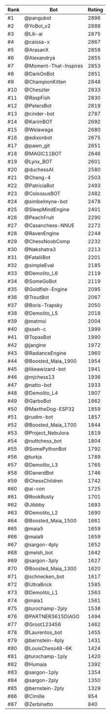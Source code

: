 Rank|Bot|Rating
---|---|---
#1|@pangubot|2896
#2|@YoBot_v2|2888
#3|@Lili-ai|2875
#4|@caissa-x|2867
#5|@ArasanX|2858
#6|@Alexandrya|2855
#7|@Moment-That-Inspires|2853
#8|@DarkOnBot|2851
#9|@ChampionKitten|2848
#10|@Cheszter|2833
#11|@RaspFish|2830
#12|@PetersBot|2819
#13|@cinder-bot|2787
#14|@KarimBOT|2692
#15|@Weiawaga|2680
#16|@edixonbot|2675
#17|@pawn_git|2651
#18|@MAGIC11BOT|2646
#19|@Lynx_BOT|2601
#20|@duchessAI|2580
#21|@Cheng-4|2503
#22|@PatriciaBot|2493
#23|@ColossusBOT|2482
#24|@simbelmyne-bot|2478
#25|@SleepMindEngine|2401
#26|@PeachFruit|2290
#27|@Casanchess-NNUE|2272
#28|@RavenEngine|2244
#29|@ChessNoobComp|2232
#30|@Nakshatra3|2213
#31|@FataliiBot|2201
#32|@simpleEval|2185
#33|@Demolito_L6|2119
#34|@SomeGoBot|2119
#35|@Goldfish-Engine|2095
#36|@TroutBot|2067
#37|@Boris-Trapsky|2050
#38|@Demolito_L5|2018
#39|@matmoi|2004
#40|@sseh-c|1999
#41|@TopasBot|1990
#42|@jangine|1972
#43|@RadianceEngine|1960
#44|@Boosted_Maia_1900|1954
#45|@likeawizard-bot|1941
#46|@mjchess13|1936
#47|@natto-bot|1933
#48|@Demolito_L4|1907
#49|@GarboBot|1862
#50|@MaxtheDog-ESP32|1859
#51|@rudim-bot|1857
#52|@Boosted_Maia_1700|1844
#53|@Project_Nebulora|1819
#54|@nuttchess_bot|1804
#55|@SomePythonBot|1792
#56|@turkjs|1789
#57|@Demolito_L3|1765
#58|@DanerdBot|1746
#59|@ChessChildren|1742
#60|@ai-con|1725
#61|@RookRusty|1701
#62|@Jibbby|1693
#63|@Demolito_L2|1690
#64|@Boosted_Maia_1500|1661
#65|@maia5|1659
#66|@maia9|1659
#67|@sargon-4ply|1652
#68|@melsh_bot|1642
#69|@sargon-3ply|1627
#70|@Boosted_Maia_1300|1620
#71|@schnecken_bot|1617
#72|@UltraBrick|1585
#73|@Demolito_L1|1563
#74|@maia1|1561
#75|@turochamp-2ply|1538
#76|@PARTNER3615DIAGO|1494
#77|@Groot123456|1462
#78|@Laurentos_bot|1455
#79|@bernstein-4ply|1431
#80|@LouisChess48-6K|1424
#81|@turochamp-1ply|1420
#82|@Humaia|1392
#83|@sargon-1ply|1354
#84|@sargon-2ply|1350
#85|@bernstein-2ply|1329
#86|@Cimille|954
#87|@Zerbinetto|840
